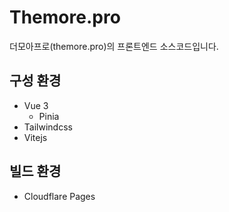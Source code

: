 # Themore.pro
더모아프로(themore.pro)의 프론트엔드 소스코드입니다.

## 구성 환경
- Vue 3
  - Pinia
- Tailwindcss
- Vitejs

## 빌드 환경
- Cloudflare Pages